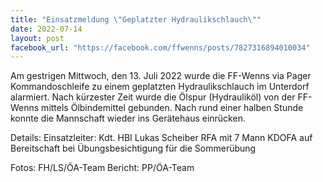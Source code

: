 ```yaml
---
title: "Einsatzmeldung \"Geplatzter Hydraulikschlauch\""
date: 2022-07-14
layout: post
facebook_url: "https://facebook.com/ffwenns/posts/7827316894010034"
---
```


Am gestrigen Mittwoch, den 13. Juli 2022 wurde die FF-Wenns via Pager Kommandoschleife zu einem geplatzten Hydraulikschlauch im Unterdorf alarmiert. Nach kürzester Zeit wurde die Ölspur (Hydrauliköl) von der FF-Wenns mittels Ölbindemittel gebunden. Nach rund einer halben Stunde konnte die Mannschaft wieder ins Gerätehaus einrücken.

Details:
Einsatzleiter: Kdt. HBI Lukas Scheiber
RFA mit 7 Mann
KDOFA auf Bereitschaft bei Übungsbesichtigung für die Sommerübung

 

Fotos: FH/LS/ÖA-Team
Bericht: PP/ÖA-Team